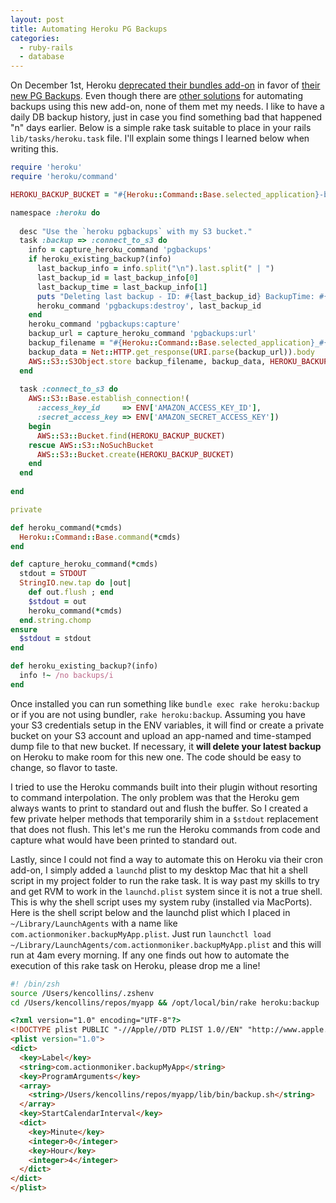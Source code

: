 ```yaml
---
layout: post
title: Automating Heroku PG Backups
categories: 
  - ruby-rails
  - database
---
```


<p>
  On December 1st, Heroku <a href="http://blog.heroku.com/archives/2010/12/1/bundles-deprecation/">deprecated their bundles add-on</a> in favor of <a href="http://blog.heroku.com/archives/2010/11/16/pgbackups/">their new PG Backups</a>. Even though there are <a href="http://groups.google.com/group/heroku/browse_thread/thread/25402694098d393a">other solutions</a> for automating backups using this new add-on, none of them met my needs. I like to have a daily DB backup history, just in case you find something bad that happened "n" days earlier. Below is a simple rake task suitable to place in your rails <code>lib/tasks/heroku.task</code> file. I'll explain some things I learned below when writing this.
</p>

~~~ruby
require 'heroku'
require 'heroku/command'

HEROKU_BACKUP_BUCKET = "#{Heroku::Command::Base.selected_application}-backups"

namespace :heroku do
  
  desc "Use the `heroku pgbackups` with my S3 bucket."
  task :backup => :connect_to_s3 do
    info = capture_heroku_command 'pgbackups'
    if heroku_existing_backup?(info)
      last_backup_info = info.split("\n").last.split(" | ")
      last_backup_id = last_backup_info[0]
      last_backup_time = last_backup_info[1]
      puts "Deleting last backup - ID: #{last_backup_id} BackupTime: #{last_backup_time}"
      heroku_command 'pgbackups:destroy', last_backup_id
    end
    heroku_command 'pgbackups:capture'
    backup_url = capture_heroku_command 'pgbackups:url'
    backup_filename = "#{Heroku::Command::Base.selected_application}_#{Time.now.xmlschema}.dump"
    backup_data = Net::HTTP.get_response(URI.parse(backup_url)).body
    AWS::S3::S3Object.store backup_filename, backup_data, HEROKU_BACKUP_BUCKET
  end
  
  task :connect_to_s3 do
    AWS::S3::Base.establish_connection!(
      :access_key_id     => ENV['AMAZON_ACCESS_KEY_ID'],
      :secret_access_key => ENV['AMAZON_SECRET_ACCESS_KEY'])
    begin
      AWS::S3::Bucket.find(HEROKU_BACKUP_BUCKET)
    rescue AWS::S3::NoSuchBucket
      AWS::S3::Bucket.create(HEROKU_BACKUP_BUCKET)
    end
  end
  
end

private

def heroku_command(*cmds)
  Heroku::Command::Base.command(*cmds)
end

def capture_heroku_command(*cmds)
  stdout = STDOUT
  StringIO.new.tap do |out|
    def out.flush ; end
    $stdout = out
    heroku_command(*cmds)
  end.string.chomp
ensure
  $stdout = stdout
end

def heroku_existing_backup?(info)
  info !~ /no backups/i
end
~~~


<p>
  Once installed you can run something like <code>bundle exec rake heroku:backup</code> or if you are not using bundler, <code>rake heroku:backup</code>. Assuming you have your S3 credentials setup in the ENV variables, it will find or create a private bucket on your S3 account and upload an app-named and time-stamped dump file to that new bucket. If necessary, it <strong>will delete your latest backup</strong> on Heroku to make room for this new one. The code should be easy to change, so flavor to taste.
</p>

<p>
  I tried to use the Heroku commands built into their plugin without resorting to command interpolation. The only problem was that the Heroku gem always wants to print to standard out and flush the buffer. So I created a few private helper methods that temporarily shim in a <code>$stdout</code> replacement that does not flush. This let's me run the Heroku commands from code and capture what would have been printed to standard out.
</p>

<p>
  Lastly, since I could not find a way to automate this on Heroku via their cron add-on, I simply added a <code>launchd</code> plist to my desktop Mac that hit a shell script in my project folder to run the rake task. It is way past my skills to try and get RVM to work in the <code>launchd.plist</code> system since it is not a true shell. This is why the shell script uses my system ruby (installed via MacPorts). Here is the shell script below and the launchd plist which I placed in <code>~/Library/LaunchAgents</code> with a name like <code>com.actionmoniker.backupMyApp.plist</code>. Just run <code>launchctl load ~/Library/LaunchAgents/com.actionmoniker.backupMyApp.plist</code> and this will run at 4am every morning. If any one finds out how to automate the execution of this rake task on Heroku, please drop me a line!
</p>

~~~bash
#! /bin/zsh
source /Users/kencollins/.zshenv
cd /Users/kencollins/repos/myapp && /opt/local/bin/rake heroku:backup
~~~

~~~html
<?xml version="1.0" encoding="UTF-8"?>
<!DOCTYPE plist PUBLIC "-//Apple//DTD PLIST 1.0//EN" "http://www.apple.com/DTDs/PropertyList-1.0.dtd">
<plist version="1.0">
<dict>
  <key>Label</key>
  <string>com.actionmoniker.backupMyApp</string>
  <key>ProgramArguments</key>
  <array>
    <string>/Users/kencollins/repos/myapp/lib/bin/backup.sh</string>
  </array>
  <key>StartCalendarInterval</key>
  <dict>
    <key>Minute</key>
    <integer>0</integer>
    <key>Hour</key>
    <integer>4</integer>
  </dict>
</dict>
</plist>
~~~



